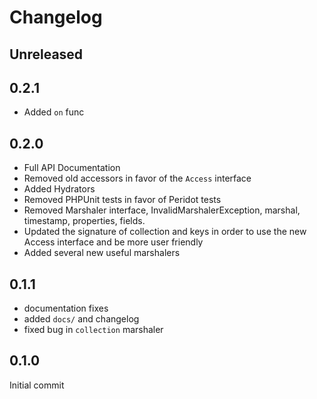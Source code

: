 # Changelog

## Unreleased

## 0.2.1

- Added `on` func

## 0.2.0

- Full API Documentation
- Removed old accessors in favor of the ``Access`` interface
- Added Hydrators
- Removed PHPUnit tests in favor of Peridot tests
- Removed Marshaler interface, InvalidMarshalerException, marshal, timestamp, properties, fields.
- Updated the signature of collection and keys in order to use the new Access interface and be more user friendly
- Added several new useful marshalers

## 0.1.1

- documentation fixes
- added ``docs/`` and changelog
- fixed bug in ``collection`` marshaler

## 0.1.0

Initial commit
